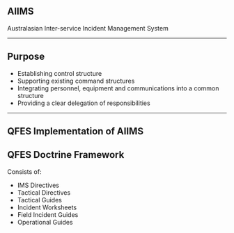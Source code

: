 
## AIIMS

Australasian Inter-service Incident Management System

---

## Purpose

- Establishing control structure
- Supporting existing command structures
- Integrating personnel, equipment and communications into a common structure
- Providing a clear delegation of responsibilities

---

## QFES Implementation of AIIMS

## QFES Doctrine Framework

Consists of:
- IMS Directives
- Tactical Directives
- Tactical Guides
- Incident Worksheets
- Field Incident Guides
- Operational Guides